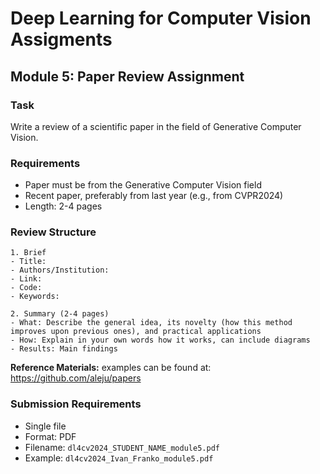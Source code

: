 # Deep Learning for Computer Vision Assigments

## Module 5: Paper Review Assignment

### Task
Write a review of a scientific paper in the field of Generative Computer Vision.

### Requirements
- Paper must be from the Generative Computer Vision field
- Recent paper, preferably from last year (e.g., from CVPR2024)
- Length: 2-4 pages

### Review Structure

```
1. Brief
- Title:
- Authors/Institution:
- Link:
- Code:
- Keywords:

2. Summary (2-4 pages)
- What: Describe the general idea, its novelty (how this method improves upon previous ones), and practical applications
- How: Explain in your own words how it works, can include diagrams
- Results: Main findings
```

**Reference Materials:**
 examples can be found at: https://github.com/aleju/papers

### Submission Requirements
- Single file
- Format: PDF
- Filename: `dl4cv2024_STUDENT_NAME_module5.pdf`
- Example: `dl4cv2024_Ivan_Franko_module5.pdf`
